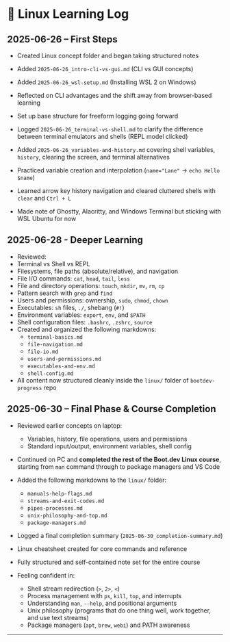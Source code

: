 # 🐧 Linux Learning Log

## 2025-06-26 – First Steps

- Created Linux concept folder and began taking structured notes
- Added `2025-06-26_intro-cli-vs-gui.md` (CLI vs GUI concepts)
- Added `2025-06-26_wsl-setup.md` (Installing WSL 2 on Windows)
- Reflected on CLI advantages and the shift away from browser-based learning
- Set up base structure for freeform logging going forward

- Logged `2025-06-26_terminal-vs-shell.md` to clarify the difference between terminal emulators and shells (REPL model clicked)
- Added `2025-06-26_variables-and-history.md` covering shell variables, `history`, clearing the screen, and terminal alternatives
- Practiced variable creation and interpolation (`name="Lane"` → `echo Hello $name`)
- Learned arrow key history navigation and cleared cluttered shells with `clear` and `Ctrl + L`
- Made note of Ghostty, Alacritty, and Windows Terminal but sticking with WSL Ubuntu for now


## 2025-06-28 - Deeper Learning
 - Reviewed:
  - Terminal vs Shell vs REPL
  - Filesystems, file paths (absolute/relative), and navigation
  - File I/O commands: `cat`, `head`, `tail`, `less`
  - File and directory operations: `touch`, `mkdir`, `mv`, `rm`, `cp`
  - Pattern search with `grep` and `find`
  - Users and permissions: ownership, `sudo`, `chmod`, `chown`
  - Executables: `sh` files, `./`, shebang (`#!`)
  - Environment variables: `export`, `env`, and `$PATH`
  - Shell configuration files: `.bashrc`, `.zshrc`, `source`
- Created and organized the following markdowns:
  - `terminal-basics.md`
  - `file-navigation.md`
  - `file-io.md`
  - `users-and-permissions.md`
  - `executables-and-env.md`
  - `shell-config.md`
- All content now structured cleanly inside the `linux/` folder of `bootdev-progress` repo



## 2025-06-30 – Final Phase & Course Completion

* Reviewed earlier concepts on laptop:

  * Variables, history, file operations, users and permissions
  * Standard input/output, environment variables, shell config

* Continued on PC and **completed the rest of the Boot.dev Linux course**, starting from `man` command through to package managers and VS Code

* Added the following markdowns to the `linux/` folder:

  * `manuals-help-flags.md`
  * `streams-and-exit-codes.md`
  * `pipes-processes.md`
  * `unix-philosophy-and-top.md`
  * `package-managers.md`

* Logged a final completion summary (`2025-06-30_completion-summary.md`)

* Linux cheatsheet created for core commands and reference

* Fully structured and self-contained note set for the entire course

* Feeling confident in:

  * Shell stream redirection (`>`, `2>`, `<`)
  * Process management with `ps`, `kill`, `top`, and interrupts
  * Understanding `man`, `--help`, and positional arguments
  * Unix philosophy (programs that do one thing well, work together, and use text streams)
  * Package managers (`apt`, `brew`, `webi`) and PATH awareness

---

